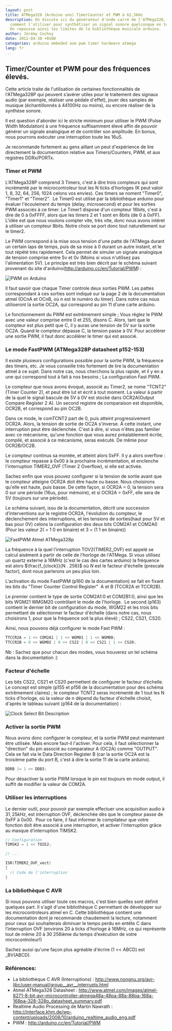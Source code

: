 ```yaml
---
layout: post
title: ATMega328 (Arduino uno) TimerCounter et PWM à 62,5kHz
description: On discute ici du générateur d'onde carré de l'ATMega328, et de
  comment l'utiliser pour synthétiser un signal sonore quelconque en temps réelle.
  On repousse ainsi les limites de la bibliothèque musicale arduino.
author: Jérémy Cochoy
date: 2012-04-30 +0100
categories: arduino embeded asm pwm timer hardware atmega
lang: fr
...
```


## Timer/Counter et PWM pour des fréquences élevés.

Cette article traite de l'utilisation de certaines fonctionnalités de l'ATMega328P qui peuvent s’avérer utiles pour le traitement des signaux audio (par exemple, réaliser une pédale d'effet), jouer des samples de musique (échantillonnés à 44100Hz ou moins), ou encore réaliser de la synthèse sonore.

Il est question d'aborder ici le stricte minimum pour utiliser le PWM (Pulse Width Modulation) à une fréquence suffisamment élevé affin de pouvoir générer un signale analogique et de contrôler son amplitude. En bonus, nous pourrons exécuter une interruption toute les 16uS.

Je recommande fortement au gens aillant un peut d'expérience de lire directement la documentation relative aux Timers/Counters, PWM, et aux registres DDRx/PORTx.

### Timer et PWM

L'ATMega328P comprend 3 Timers, c'est à dire trois compteurs qui sont incrémenté par le microcontroleur tout les N ticks d'horloges (K peut valoir 1, 8, 32, 64, 256, 1024 celons vos envies). Ces timers se noment "Timer0", "Timer1" et "Timer2".  Le Timer0 est utilisé par la bibliothèque arduino pour évaluer l'écoulement du temps (delay, microsecond) et pour les sorties PWM associés à ce timer. Le Timer1 dispose d'un compteur 16bits, c'est à dire de 0 à 0xFFFF, alors que les timers 2 et 1 sont en 8bits (de 0 à 0xFF). L'idée est que nous voulons compter vite, très vite, donc nous avons intéret à utiliser un compteur 8bits. Notre choix se port donc tout naturellement sur le timer2.

Le PWM correspond à la mise sous tension d'une patte de l'ATMega durant un certain laps de temps, puis de sa mise à 0 durant un autre instant, et le tout répété très rapidement. Cela permet de simuler un signale analogique de tension comprise entre 5v et 0v (Moins si vous n'utilisez pas l'alimentation 5V). Le principe est très bien décrit par le schéma suivant provenant du site d'arduino(http://arduino.cc/en/Tutorial/PWM) :

![PWM on Arduino](data/pwm.gif)

Il faut savoir que chaque Timer controle deux sorties PWM. Les pattes correspondant à ces sorties sont indiqué sur la page 2 de la documentation atmel (OCnA et OCnB, où n est le numéro du timer). Dans notre cas nous utiliseront la sortie OC2A, qui correspond au pin 11 d'une carte arduino.

Le fonctionnement du PWM est extrêmement simple ; Vous réglez le PWM avec une valeur comprise entre 0 et 255, disons C. Alors, tant que le compteur est plus petit que C, il y auras une tension de 5V sur la sortie OC2A. Quand le compteur dépasse C, la tension passe à 0V. Pour accélérer une sortie PWM, il faut donc accélérer le timer qui est associé.

### Le mode FastPWM (ATMega328P datasheet p152-153)

Il existe plusieurs configurations possible pour la sortie PWM, la fréquence des timers, etc. Je vous conseille très fortement de lire la documentation atmel à ce sujet. Dans notre cas, nous cherchons la plus rapide, et il y en a une qui correspond tout à fait à nos besoins ; La configuration Fast PWM.

Le compteur que nous avons évoqué, associé au Timer2, se nome "TCNT2"(Timer Counter 2), et peut être lut et écrit à tout moment. La valeur à partir de la quel le signal bascule de 5V à 0V est stocké dans OCR2A(Output Compare Register 2 A). Un second registre de comparaison est disponible, OCR2B, et correspond au pin OC2B.

Dans ce mode, le comTCNT2 part de 0, puis atteint progressivement OCR2A. Alors, la tension de sortie de OC2A s'inverse. À cette instant, une interruption peut être déclenchée. C'est à dire, si vous n'êtes pas familier avec ce mécanisme, qu'une fonction que vous aurez préalablement écrite, compilé, et associé à ce mécanisme, seras exécuté. De même pour OCR2B/OC2B.

Le compteur continus sa montée, et atteint alors 0xFF. Il y a alors overflow : le compteur repasse à 0x00 à la prochaine incrémentation, et enclenche l'interruption TIMER2_OVF (Timer 2 Overflow), si elle est activée.

Sachez enfin que vous pouvez configurer si la tension de sortie avant que le compteur atteigne OCR2A doit être haute ou basse. Nous choisirons qu'elle est haute, puis basse. De cette façon, si OCR2A = 0, la tension sera 0 sur une période (16us, pour mémoire), et si OCR2A = 0xFF, elle sera de 5V (toujours sur une période).

Le schéma suivant, issu de la documentation, décrit une succession d’interventions sur le registre OCR2A, l'évolution du compteur, le déclenchement des interruptions, et les tensions de sorties(haut pour 5V et bas pour 0V) celons la configuration des deux bits COM2A1 et COM2A0 (Pour les valeur 2( = 1 0 en binaire) et 3 = (1 1 en binaire))

![FastPWM Atmel ATMega328p](data/FastPWM_Atmel_atmega38p.png)

La fréquence à la quel l’interruption TOV2(TIMER2_OVF) est appelé se calcul aisément à partir de celle de l'horloge de l'ATMega. Si vous utilisez un quartz externe à 16MHz (c'est le cas des cartes arduino) la fréquence est alors $\frac{f_{clock}}{N . 256}$ où $N$ est le facteur d'échelle (prescale factor), dont nous parlerons un peu plus loin.

L'activation du mode FastPWM (p160 de la documentation) se fait en fixant les bits du "Timer Counter Control Register"  A et B (TCCR2A et TCCR2B).

Le premier contient le type de sortie COM2A1:0 et COM2B1:0, ainsi que les bits WGM21 WMGM20 contrôlant le mode de l'horloge.  Le second (p163)  contient le dernier bit de configuration du mode, WGM22 et les trois bits permettant de sélectionner le facteur d'échelle (dans notre cas, nous choisirons 1, pour que la fréquence soit la plus élevé) ; CS22, CS21, CS20.

Ainsi, nous pouvons déjà configurer le mode Fast PWM :
``` c
TTCCR2A = 1 << COM2A1 | 1 << WGM01 | 1 << WGM00;
TTCCR2B = 0 << WGM02 | 0 << CS22 | 0 << CS21 | 1 << CS20;
```
Nb : Sachez que pour chacun des modes, vous trouverez un tel schéma dans la documentation :)

### Facteur d'échelle

Les bits CS22, CS21 et CS20 permettent de configurer le facteur d’échelle.
Le concept est simple (p155 et p156 de la documentation pour des schéma
extrêmement claires) ; le compteur TCNT2 seras incrémenté de 1 tout
les N ticks d'horloge, où la valeur de n dépend du facteur d'échelle choisit,
d'après le tableau suivant (p164 de la documentation) :

![Clock Select Bit Description](data/csb_desc.png)


### Activer la sortie PWM

Nous avons donc configurer le compteur, et la sortie PWM peut maintenant être utilisée. Mais encore faut-il l'activer. Pour cela, il faut sélectionner la "direction" du pin associé au comparateur A (OC2A) comme "OUTPUT". Cela se fait via le Data Direction Register B (car la sortie OC2A est la troisième patte du port B, c'est à dire la sortie 11 de la carte arduino).
``` c
DDRB |= 1 << DDB3;
```
Pour désactiver la sortie PWM lorsque le pin est toujours en mode output, il suffit de modifier la valeur de COM2A.

### Utiliser les interruptions

Le dernier outil, pour pouvoir par exemple effectuer une acquisition audio à  $31,25kHz$, est interruption OVF, déclenchée dès que le compteur passe de 0xFF à 0x00.  Pour ce faire, il faut informer le compilateur que votre fonction doit être associé à une interruption, et activer l'interruption grâce au masque d’interruption TIMSK2.
``` c
// Configuration
TIMSK2 = 1 << TOIE2;

// ...

ISR(TIMER2_OVF_vect)
{
  // Code de l'interruption
}
```

### La bibliothèque C AVR

Si nous pouvons utiliser toute ces macros, c'est bien quelles sont définit quelques part. Il s'agit d'une bibliothèque C permettant de développer sur les microcontroleurs atmel en C. Cette bibliothèque contient une documentation dont je recommande chaudement la lecture, notamment pour ceux qui souhaiterais diminuer le temps perdu en entête C dans l’interruption OVF (environs 20 à ticks d'horloge à 16MHz, ce qui représente tout de même 20 à 30 256ième du temps d’exécution de votre microcontroleur!)

Sachez aussi qu'une façon plus agréable d'écrire (1 << ABCD) est _BV(ABCD).

### Références:

 *  La bibliothèque C AVR (Interruptions) : <http://www.nongnu.org/avr-libc/user-manual/group__avr__interrupts.html>
 *  Atmel ATMega328 Datasheet : <http://www.atmel.com/images/atmel-8271-8-bit-avr-microcontroller-atmega48a-48pa-88a-88pa-168a-168pa-328-328p_datasheet_summary.pdf>
 *  Realtime Audio Processing de Martin Nawrath : <http://interface.khm.de/wp-content/uploads/2008/10/arduino_realtime_audio_eng.pdf>
 *  PWM : <http://arduino.cc/en/Tutorial/PWM>
